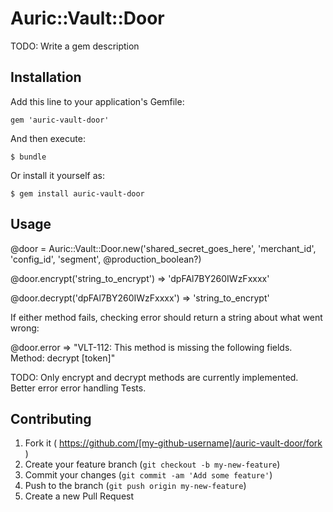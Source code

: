 # Auric::Vault::Door

TODO: Write a gem description

## Installation

Add this line to your application's Gemfile:

    gem 'auric-vault-door'

And then execute:

    $ bundle

Or install it yourself as:

    $ gem install auric-vault-door

## Usage

@door = Auric::Vault::Door.new('shared_secret_goes_here', 'merchant_id', 'config_id', 'segment', @production_boolean?)

@door.encrypt('string_to_encrypt')
=> 'dpFAl7BY260IWzFxxxx'

@door.decrypt('dpFAl7BY260IWzFxxxx')
=> 'string_to_encrypt'

If either method fails, checking error should return a string about what went wrong:

@door.error
=> "VLT-112: This method is missing the following fields. Method: decrypt [token]"

TODO: Only encrypt and decrypt methods are currently implemented.
Better error error handling
Tests.

## Contributing

1. Fork it ( https://github.com/[my-github-username]/auric-vault-door/fork )
2. Create your feature branch (`git checkout -b my-new-feature`)
3. Commit your changes (`git commit -am 'Add some feature'`)
4. Push to the branch (`git push origin my-new-feature`)
5. Create a new Pull Request
